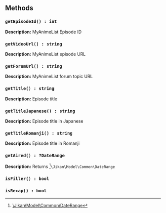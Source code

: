 ## Methods
### `getEpisodeId() : int`
**Description:** MyAnimeList Episode ID

### `getVideoUrl() : string`
**Description:** MyAnimeList episode URL

### `getForumUrl() : string`
**Description:** MyAnimeList forum topic URL

### `getTitle() : string`
**Description:** Episode title

### `getTitleJapanese() : string`
**Description:** Episode title in Japanese

### `getTitleRomanji() : string`
**Description:** Episode title in Romanji

### `getAired() : ?DateRange`
**Description:** Returns [^1]`\Jikan\Model\Common\DateRange`

### `isFiller() : bool`

### `isRecap() : bool`

[^1]: [\Jikan\Model\Common\DateRange](/objects/model/common/date-range)